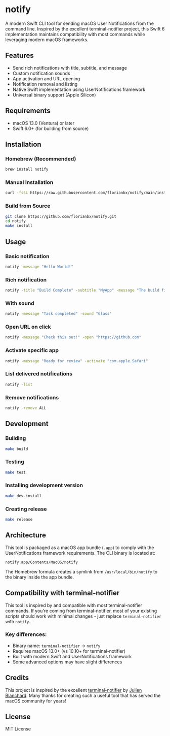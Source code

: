 # notify

A modern Swift CLI tool for sending macOS User Notifications from the command line. Inspired by the excellent terminal-notifier project, this Swift 6 implementation maintains compatibility with most commands while leveraging modern macOS frameworks.

## Features

- Send rich notifications with title, subtitle, and message
- Custom notification sounds
- App activation and URL opening
- Notification removal and listing
- Native Swift implementation using UserNotifications framework
- Universal binary support (Apple Silicon)

## Requirements

- macOS 13.0 (Ventura) or later
- Swift 6.0+ (for building from source)

## Installation

### Homebrew (Recommended)

```bash
brew install notify
```

### Manual Installation

```bash
curl -fsSL https://raw.githubusercontent.com/florianbx/notify/main/install.sh --install | bash
```

### Build from Source

```bash
git clone https://github.com/florianbx/notify.git
cd notify
make install
```

## Usage

### Basic notification
```bash
notify -message "Hello World!"
```

### Rich notification
```bash
notify -title "Build Complete" -subtitle "MyApp" -message "The build finished successfully"
```

### With sound
```bash
notify -message "Task completed" -sound "Glass"
```

### Open URL on click
```bash
notify -message "Check this out!" -open "https://github.com"
```

### Activate specific app
```bash
notify -message "Ready for review" -activate "com.apple.Safari"
```

### List delivered notifications
```bash
notify -list
```

### Remove notifications
```bash
notify -remove ALL
```

## Development

### Building
```bash
make build
```

### Testing
```bash
make test
```

### Installing development version
```bash
make dev-install
```

### Creating release
```bash
make release
```

## Architecture

This tool is packaged as a macOS app bundle (`.app`) to comply with the UserNotifications framework requirements. The CLI binary is located at:

```
notify.app/Contents/MacOS/notify
```

The Homebrew formula creates a symlink from `/usr/local/bin/notify` to the binary inside the app bundle.

## Compatibility with terminal-notifier

This tool is inspired by and compatible with most terminal-notifier commands. If you're coming from terminal-notifier, most of your existing scripts should work with minimal changes - just replace `terminal-notifier` with `notify`.

### Key differences:
- Binary name: `terminal-notifier` → `notify`
- Requires macOS 13.0+ (vs 10.10+ for terminal-notifier)
- Built with modern Swift and UserNotifications framework
- Some advanced options may have slight differences

## Credits

This project is inspired by the excellent [terminal-notifier](https://github.com/julienXX/terminal-notifier) by [Julien Blanchard](https://github.com/julienXX). Many thanks for creating such a useful tool that has served the macOS community for years!

## License

MIT License
